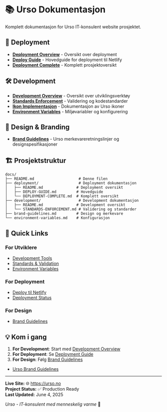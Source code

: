 # 📚 Urso Dokumentasjon

Komplett dokumentasjon for Urso IT-konsulent website prosjektet.

## 🚀 Deployment

- **[Deployment Overview](deployment/README.md)** - Oversikt over deployment
- **[Deploy Guide](deployment/DEPLOY-GUIDE.md)** - Hovedguide for deployment til Netlify
- **[Deployment Complete](deployment/DEPLOYMENT-COMPLETE.md)** - Komplett prosjektoversikt

## 🛠️ Development

- **[Development Overview](development/README.md)** - Oversikt over utviklingsverktøy
- **[Standards Enforcement](development/STANDARDS-ENFORCEMENT.md)** - Validering og kodestandarder
- **[Ikon Implementasjon](development/ICON-IMPLEMENTATION.md)** - Dokumentasjon av Urso ikoner
- **[Environment Variables](environment-variables.md)** - Miljøvariabler og konfigurering

## 🎨 Design & Branding

- **[Brand Guidelines](brand-guidelines.md)** - Urso merkevareretningslinjer og designspesifikasjoner

## 🏗️ Prosjektstruktur

```text
docs/
├── README.md                    # Denne filen
├── deployment/                  # Deployment dokumentasjon
│   ├── README.md               # Deployment oversikt
│   ├── DEPLOY-GUIDE.md         # Hovedguide
│   └── DEPLOYMENT-COMPLETE.md  # Komplett oversikt
├── development/                 # Development dokumentasjon
│   ├── README.md               # Development oversikt
│   └── STANDARDS-ENFORCEMENT.md # Validering og standarder
├── brand-guidelines.md         # Design og merkevare
└── environment-variables.md    # Konfigurasjon
```

## 🔗 Quick Links

### For Utviklere

- [Development Tools](development/README.md)
- [Standards & Validation](development/STANDARDS-ENFORCEMENT.md)
- [Environment Variables](environment-variables.md)

### For Deployment

- [Deploy til Netlify](deployment/DEPLOY-GUIDE.md)
- [Deployment Status](deployment/README.md)

### For Design

- [Brand Guidelines](brand-guidelines.md)

## 💡 Kom i gang

1. **For Development**: Start med [Development Overview](development/README.md)
2. **For Deployment**: Se [Deployment Guide](deployment/DEPLOY-GUIDE.md)  
3. **For Design**: Følg [Brand Guidelines](brand-guidelines.md)

- [Urso Brand Guidelines](brand-guidelines.md)

---

**Live Site:** 🌐 https://urso.no  
**Project Status:** ✅ Production Ready  
**Last Updated:** June 4, 2025  

*Urso - IT-konsulent med menneskelig varme* 🐻
